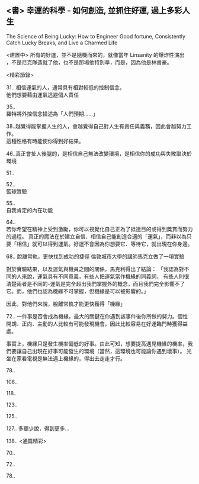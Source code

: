 ## <書> 幸運的科學 - 如何創造, 並抓住好運, 過上多彩人生
The Science of Being Lucky: How to Engineer Good fortune, Consistently Catch Lucky Breaks, and Live a Charmed Life

<建置中> 
所有的好運，並不是隨機而來的，就像當年 Linsanity 的爆炸性演出  
，不是尼克隊造就了他，也不是那場他特別準，而是，因為他是林書豪。


<精彩節錄>  

31..
相信運氣的人，通常具有相對較低的控制信念，  
他們想要藉由運氣逃避個人責任

35..  
羅特將外控信念描述為「人們預期......」  

38..越覺得能掌握人生的人，會越覺得自己對人生有責任與義務，因此會越努力工作。  
這種性格有時能使你得到好結果。  

46..真正會扯人後腿的，是相信自己無法改變環境，是相信你的成功與失敗取決於環境  

51..  

52..  
籃球實驗  

55..  
自我肯定的內在功能  

64..  
若你希望在精神上受到激勵，你可以視覺化自己正為了抵達目的或得到獎賞而努力的過程。
真正的魔法在於建立自信、相信自己能創造合適的「運氣」，而非以為只要「相信」就可以得到運氣。好運不會因為你想要它、等待它，就出現在你身邊。

68..
脫離常軌，更快找到成功的捷徑
倫敦城市大學的講師馬克立做了一項實驗

對於實驗結果，以及運氣與機員之間的關係，馬克利得出了結論：
「我認為對不同的人來說，運氣具有不同意義，有些人把運氣當作機緣的同義詞，
有些人則很清楚兩者是不同的-運氣是完全超出我們掌握外的概念，而且我們完全影響不了它。而，他們也認為機緣不可掌握，但機緣是可以被影響的。」

因此，對他們來說，脫離常軌才能更快獲得「機緣」

72..
一件事是否會成為機緣，最大的關鍵在你遇到該事件後你所做的努力。個性開朗、正向、主動的人比較有可能發現機會，因此比較容易在好運臨門時獲得益處。

事實上，機緣只是發生機率偏低的好事。由此可知，想要提高遇見機緣的機率，我們要讓自己出現在好事可能發生的環境（當然，這環境也可能讓你遇到壞事）。
光坐在家看電視是無法遇上機緣的，得出去走走才行。

78..



108..

118..

123..

125..

127..
多聽少說，得到更多...

138..
<通篇精彩>

70..

72..

78..



